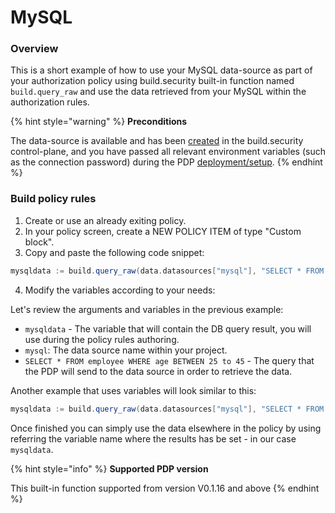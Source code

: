 # MySQL

### Overview

This is a short example of how to use your MySQL data-source as part of your authorization policy using build.security built-in function named `build.query_raw` and use the data retrieved from your MySQL within the authorization rules.

{% hint style="warning" %}
**Preconditions**

The data-source is available and has been [created](https://docs.build.security/data-sources/new-mysql-data-source) in the build.security control-plane, and you have passed all relevant environment variables \(such as the connection password\) during the PDP [deployment/setup](../../../policy-decision-points-pdp/pdp-deployments/).
{% endhint %}

### Build policy rules

1. Create or use an already exiting policy.
2. In your policy screen, create a NEW POLICY ITEM of type "Custom block".
3. Copy and paste the following code snippet:

```scala
mysqldata := build.query_raw(data.datasources["mysql"], "SELECT * FROM employee WHERE age BETWEEN 25 to 45 ", [])
```

4. Modify the variables according to your needs:

Let's review the arguments and variables in the previous example:

* `mysqldata` - The variable that will contain the DB query result, you will use during the policy rules authoring.
* `mysql`: The data source name within your project.
* `SELECT * FROM employee WHERE age BETWEEN 25 to 45` - The query that the PDP will send to the data source in order to retrieve the data.

Another example that uses variables will look similar to this:

```scala
mysqldata := build.query_raw(data.datasources["mysql"], "SELECT * FROM users WHERE Name = ?", [input.user])
```

Once finished you can simply use the data elsewhere in the policy by using referring the variable name where the results has be set - in our case `mysqldata`.

{% hint style="info" %}
**Supported PDP version** 

This built-in function supported from version V0.1.16 and above 
{% endhint %}

